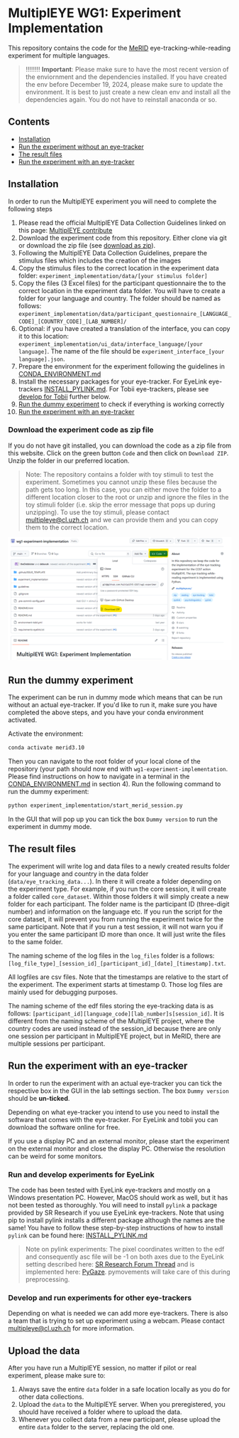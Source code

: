 # MultiplEYE WG1: Experiment Implementation

This repository contains the code for the [MeRID](https://www.cl.uzh.ch/en/research-groups/digital-linguistics/research/MeRID.html) eye-tracking-while-reading experiment for multiple languages.

> :bangbang::bangbang::bangbang::bangbang:
> **Important**: Please make sure to have the most recent version of the enviornment and the dependencies installed.
> If you have created the env before December 19, 2024, please make sure to update the environment. It is best to just 
> create a new clean env and install all the dependencies again. You do not have to reinstall anaconda or so.


## Contents
- [Installation](#installation)
- [Run the experiment without an eye-tracker](#run-the-dummy-experiment)
- [The result files](#the-result-files)
- [Run the experiment with an eye-tracker](#run-the-experiment-with-an-eye-tracker)


## Installation

In order to run the MultiplEYE experiment you will need to complete the following steps
1. Please read the official MultiplEYE Data Collection Guidelines linked on this page: [MultiplEYE contribute](https://multipleye.eu/contribute/)
2. Download the experiment code from this repository. Either clone via git or download the zip file (see [download as zip](#download-the-experiment-code-as-zip-file)).
3. Following the MultiplEYE Data Collection Guidelines, prepare the stimulus files which includes the creation of the images
4. Copy the stimulus files to the correct location in the experiment data folder: `experiment_implementation/data/[your stimulus folder]`
5. Copy the files (3 Excel files) for the participant questionnaire the to the correct location in the experiment 
data folder. You will have to create a folder for your language and country. The folder should be named as follows:
`experiment_implementation/data/participant_questionnaire_[LANGUAGE_CODE]_[COUNTRY_CODE]_[LAB_NUMBER]/`
6. Optional: if you have created a translation of the interface, you can copy it to this location: 
`experiment_implementation/ui_data/interface_language/[your language]`. The name of the file should be `experiment_interface_[your language].json`.
7. Prepare the environment for the experiment following the guidelines in [CONDA_ENVIRONMENT.md](guidelines/markdown/CONDA_ENVIRONMENT.md)
8. Install the necessary packages for your eye-tracker. For EyeLink eye-trackers 
[INSTALL_PYLINK.md](guidelines/markdown/INSTALL_PYLINK.md). For Tobii eye-trackers, please see [develop for Tobii](#develop-and-run-experiments-for-tobii) further below.
9. [Run the dummy experiment](#run-the-dummy-experiment) to check if everything is working correctly
10. [Run the experiment with an eye-tracker](#run-the-experiment-with-an-eye-tracker)

### Download the experiment code as zip file
If you do not have git installed, you can download the code as a zip file from this website.
Click on the green button `Code` and then click on `Download ZIP`. Unzip the folder in our preferred location.

> Note: The repository contains a folder with toy stimuli to test the experiment. Sometimes you cannot unzip these files because the path gets too long.
> In this case, you can either move the folder to a different location closer to the root or unzip and ignore the files
> in the toy stimuli folder (i.e. skip the error message that pops up during unzipping). To use the 
> toy stimuli, please contact [multipleye@cl.uzh.ch](mailto:multipleye@cl.uzh.ch) and we can provide them and you can 
> copy them to the correct location.

![Download](guidelines/images/download-as-zip.png)

## Run the dummy experiment
The experiment can be run in dummy mode which means that can be run without an actual eye-tracker.
If you'd like to run it, make sure you have completed the above steps, and you have your conda environment activated.

Activate the environment:

```bash
conda activate merid3.10
```

Then you can navigate to the root folder of your local clone of the repository (your path should now end with 
`wg1-experiment-implementation`. Please find instructions on how to navigate in a terminal in the 
[CONDA_ENVIRONMENT.md](guidelines/markdown/CONDA_ENVIRONMENT.md) in section 4). Run the following command to run the dummy experiment:

```bash
python experiment_implementation/start_merid_session.py
```

In the GUI that will pop up you can tick the box `Dummy version` to run the experiment in dummy mode.

## The result files
The experiment will write log and data files to a newly created results folder for your language and country
in the data folder (``data/eye_tracking_data...``). 
In there it will create a folder depending on the experiment type. For example, if you run the core session, 
it will create a folder called ``core_dataset``. Within those
folders it will simply create a new folder for each participant. The folder name is the participant ID 
(three-digit number) and information on the language etc. If you run the
script for the core dataset, it will prevent you from running the experiment twice for the same participant. 
Note that if you run a test session, it will not warn you if you enter the same participant ID more than once. It will 
just write the files to the same folder.

The naming scheme of the log files in the `log_files` folder is a follows:
````[log_file_type]_[session_id]_[participant_id]_[date]_[timestamp].txt````.

All logfiles are csv files. Note that the timestamps are relative to the start of the experiment. The experiment starts
at timestamp 0. Those log files are mainly used for debugging purposes.

The naming scheme of the edf files storing the eye-tracking data is as follows:
````[participant_id][language_code][lab_number]s[session_id]````.
It is different from the naming scheme of the MultiplEYE project, where the country codes are used instead of the 
session_id because there are only one session per participant in MultiplEYE project, but in MeRID, there are multiple 
sessions per participant.


## Run the experiment with an eye-tracker
In order to run the experiment with an actual eye-tracker you can tick the respective box in the GUI in the lab settings 
section. The box `Dummy version` should be **un-ticked**.

Depending on what eye-tracker you intend to use you need to install the software that comes with the eye-tracker. For 
EyeLink and tobii you can download the software online for free.

If you use a display PC and an external monitor, please start the experiment on the external monitor and 
close the display PC. Otherwise the resolution can be weird for some monitors.

### Run and develop experiments for EyeLink
The code has been tested with EyeLink eye-trackers and mostly on a Windows presentation PC. However, MacOS should work 
as well, but it has not been tested as thoroughly.
You will need to install `pylink` a package provided by SR Research if you use EyeLink eye-trackers.
Note that using pip to install pylink installs a different package although the names are the same! You have to follow 
these step-by-step instructions
of how to install `pylink` can be found here: [INSTALL_PYLINK.md](guidelines/markdown/INSTALL_PYLINK.md)

> Note on pylink experiments: The pixel coordinates written to the edf and consequently asc file will be -1 on both axes due to the EyeLink setting described here: [SR Research Forum Thread](https://www.sr-research.com/support/thread-9129-post-35624.html#pid35624) and is implemented here: [PyGaze](https://github.com/theDebbister/PyGaze/blob/b5771a98d910ce5b29151fc9303c4852d6a62034/pygaze/_eyetracker/libeyelink.py#L217-L219). pymovements will take care of this during preprocessing. 

### Develop and run experiments for other eye-trackers
Depending on what is needed we can add more eye-trackers. There is also a team that is trying to set up experiment 
using a webcam. Please contact [multipleye@cl.uzh.ch](mailto:multipleye@cl.uzh.ch) for more information.

## Upload the data
After you have run a MultiplEYE session, no matter if pilot or real experiment, please make sure to:
1. Always save the entire `data` folder in a safe location locally as you do for other data collections.
2. Upload the `data` to the MultiplEYE server. When you preregistered, you should have 
received a folder where to upload the data.
3. Whenever you collect data from a new participant, please upload the entire `data` folder to the server, 
replacing the old one.
